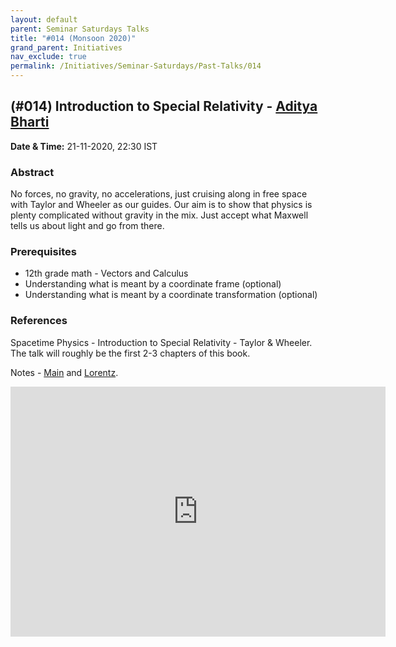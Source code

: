 ```yaml
---
layout: default
parent: Seminar Saturdays Talks
title: "#014 (Monsoon 2020)"
grand_parent: Initiatives
nav_exclude: true
permalink: /Initiatives/Seminar-Saturdays/Past-Talks/014
---
```


(#014) **Introduction to Special Relativity** - [Aditya Bharti](https://github.com/adbugger)
-----------------------------

**Date & Time:** 21-11-2020, 22:30 IST

### Abstract
No forces, no gravity, no accelerations, just cruising along in free space with Taylor and Wheeler as our guides. Our aim is to show that physics is plenty complicated without gravity in the mix. Just accept what Maxwell tells us about light and go from there.

### Prerequisites
- 12th grade math - Vectors and Calculus
- Understanding what is meant by a coordinate frame (optional)
- Understanding what is meant by a coordinate transformation (optional)

### References
Spacetime Physics - Introduction to Special Relativity - Taylor & Wheeler. The talk will roughly be the first 2-3 chapters of this book.

Notes - [Main](https://hackmd.io/@Goose/SJIHb3LcD) and [Lorentz](https://hackmd.io/@3FO8_mL-TyaZ0Pi_eCIWzA/Sy-dzg8lv).

<iframe width="600" height="400" src="https://www.youtube.com/embed/cPSDe4aiAxs" frameborder="0" allow="accelerometer; autoplay; clipboard-write; encrypted-media; gyroscope; picture-in-picture" allowfullscreen></iframe>

